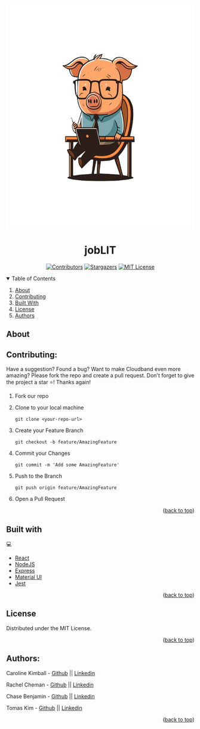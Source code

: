 <!--
*** This ReadMe used the template from https://github.com/othneildrew/Best-README-Template as an inspiration
-->

<a name='readme-top'></a>

<div align='center'>
<img src="src/assets/joblit_no_background.png" height ="600px" width="600px" align="center">
  </a>
<h1>jobLIT</h1>

<!-- PROJECT SHIELDS -->

[![Contributors][contributors-shield]][contributors-url]
[![Stargazers][stars-shield]][stars-url]
[![MIT License][license-shield]][license-url]

</div>

<details open="open">
  <summary>Table of Contents</summary>
  <ol>
      <li><a href="#about">About</a></li>   
      <li><a href="#contributing">Contributing</a></li>
      <li><a href="#built-with">Built With</a></li>
      <li><a href="#license">License</a></li>
    <li><a href="#authors">Authors</a></li>  
  </ol>
</details>

## About

## Contributing:

Have a suggestion? Found a bug? Want to make Cloudband even more amazing? Please fork the repo and create a pull request.
Don't forget to give the project a star ⭐️! Thanks again!

1. Fork our repo
2. Clone to your local machine
   ```
   git clone <your-repo-url>
   ```
3. Create your Feature Branch
   ```
   git checkout -b feature/AmazingFeature
   ```

4. Commit your Changes
   ```
   git commit -m 'Add some AmazingFeature'
   ```
5. Push to the Branch
   ```
   git push origin feature/AmazingFeature
   ```
10. Open a Pull Request


<p align="right">(<a href="#readme-top">back to top</a>)</p>


## Built with
   💻 

- [React](https://reactjs.org/)
- [NodeJS](https://nodejs.org/en/)
- [Express](https://expressjs.com/)
- [Material UI](https://mui.com/)
- [Jest](https://jestjs.io/)

<p align="right">(<a href="#readme-top">back to top</a>)</p>


## License

Distributed under the MIT License.

<p align="right">(<a href="#readme-top">back to top</a>)</p>


## Authors:

Caroline Kimball - [Github](https://github.com/kimballcaroline) || [Linkedin](www.linkedin.com/in/kimballcaroline)

Rachel Cheman - [Github](https://github.com/rcheman) || [Linkedin](www.linkedin.com/in/rachel-cheman/)

Chase Benjamin - [Github](https://github.com/chasebenj) || [Linkedin](https://www.linkedin.com/in/chase-benjamin300/)

Tomas Kim - [Github](https://github.com/tk0885) || [Linkedin](www.linkedin.com/in/tomasjskim)


<p align="right">(<a href="#readme-top">back to top</a>)</p>


<!-- MARKDOWN LINKS & IMAGES -->
<!-- https://www.markdownguide.org/basic-syntax/#reference-style-links -->

[contributors-shield]: https://img.shields.io/github/contributors/oslabs-beta/cloudband.svg?style=for-the-badge
[contributors-url]: https://github.com/oslabs-beta/cloudband/graphs/contributors
[stars-shield]: https://img.shields.io/github/stars/oslabs-beta/cloudband.svg?style=for-the-badge
[stars-url]: https://github.com/oslabs-beta/cloudband/stargazers
[license-shield]: https://img.shields.io/github/license/oslabs-beta/cloudband.svg?style=for-the-badge
[license-url]: https://github.com/oslabs-beta/cloudband/blob/master/LICENSE.txt


